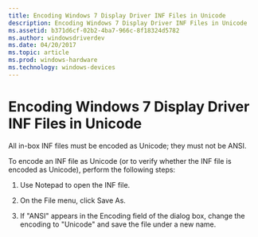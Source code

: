```yaml
---
title: Encoding Windows 7 Display Driver INF Files in Unicode
description: Encoding Windows 7 Display Driver INF Files in Unicode
ms.assetid: b371d6cf-02b2-4ba7-966c-8f18324d5782
ms.author: windowsdriverdev
ms.date: 04/20/2017
ms.topic: article
ms.prod: windows-hardware
ms.technology: windows-devices
---
```


# Encoding Windows 7 Display Driver INF Files in Unicode


All in-box INF files must be encoded as Unicode; they must not be ANSI.

To encode an INF file as Unicode (or to verify whether the INF file is encoded as Unicode), perform the following steps:

1.  Use Notepad to open the INF file.

2.  On the File menu, click Save As.

3.  If "ANSI" appears in the Encoding field of the dialog box, change the encoding to "Unicode" and save the file under a new name.

 

 





